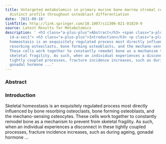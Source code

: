 ```yaml
---
title: Untargeted metabolomics in primary murine bone marrow stromal cells reveals
  distinct profile throughout osteoblast differentiation
date: '2021-09-18'
linkTitle: http://link.springer.com/10.1007/s11306-021-01829-9
source: Latest Results for Metabolomics
description: ' <h3 class="a-plus-plus">Abstract</h3> <span class="a-plus-plus abstract-section
  id-a-sec1"> <h3 class="a-plus-plus">Introduction</h3> <p class="a-plus-plus">Skeletal
  homeostasis is an exquisitely regulated process most directly influenced by bone
  resorbing osteoclasts, bone forming osteoblasts, and the mechano-sensing osteocytes.
  These cells work together to constantly remodel bone as a mechanism to prevent from
  skeletal fragility. As such, when an individual experiences a disconnect in these
  tightly coupled processes, fracture incidence increases, such as during ageing,
  gonadal hormone ...'
---
```

 <h3 class="a-plus-plus">Abstract</h3> <span class="a-plus-plus abstract-section id-a-sec1"> <h3 class="a-plus-plus">Introduction</h3> <p class="a-plus-plus">Skeletal homeostasis is an exquisitely regulated process most directly influenced by bone resorbing osteoclasts, bone forming osteoblasts, and the mechano-sensing osteocytes. These cells work together to constantly remodel bone as a mechanism to prevent from skeletal fragility. As such, when an individual experiences a disconnect in these tightly coupled processes, fracture incidence increases, such as during ageing, gonadal hormone ...